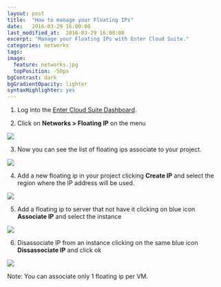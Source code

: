 ```yaml
---
layout: post
title:  "How to manage your Floating IPs"
date:   2016-03-29 16:00:00
last_modified_at:  2016-03-29 16:00:00
excerpt: "Manage your Floating IPs with Enter Cloud Suite."
categories: networks
tags:
image:
  feature: networks.jpg
  topPosition: -50px
bgContrast: dark
bgGradientOpacity: lighter
syntaxHighlighter: yes
---
```

1. Log into the <a href="https://dashboard.entercloudsuite.com" target="_blank">Enter Cloud Suite Dashboard</a>.

2. Click on **Networks > Floating IP** on the menu
<img class="responsive-guide-img" src="{{ site.baseurl_posts_img }}ecs-networks-floating-ips-01.png">

3. Now you can see the list of floating ips associate to your project.
<img class="responsive-guide-img" src="{{ site.baseurl_posts_img }}ecs-networks-floating-ips-02.png">

4. Add a new floating ip in your project clicking **Create IP** and select the region where the IP address will be used. 
<img class="responsive-guide-img" src="{{ site.baseurl_posts_img }}ecs-networks-floating-ips-03.png">

5. Add a floating ip to server that not have it clicking on blue icon **Associate IP** and select the instance
<img class="responsive-guide-img" src="{{ site.baseurl_posts_img }}ecs-networks-floating-ips-04.png">

6. Disassociate IP from an instance clicking on the same blue icon **Dissassociate IP** and click ok 
<img class="responsive-guide-img" src="{{ site.baseurl_posts_img }}ecs-networks-floating-ips-05.png">

Note: You can associate only 1 floating ip per VM.
